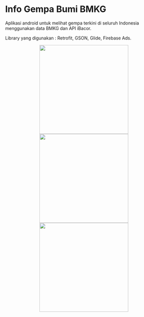 # Info Gempa Bumi BMKG

Aplikasi android untuk melihat gempa terkini di seluruh Indonesia menggunakan data BMKG dan API iBacor.

Library yang digunakan : Retrofit, GSON, Glide, Firebase Ads.

<p align="center">
  <img src="https://github.com/felixgiov/Info-Gempa-Bumi-BMKG/blob/master/1.png" width="285"/>
  <img src="https://github.com/felixgiov/Info-Gempa-Bumi-BMKG/blob/master/2.png" width="285"/>
  <img src="https://github.com/felixgiov/Info-Gempa-Bumi-BMKG/blob/master/3.png" width="285"/>
</p>
